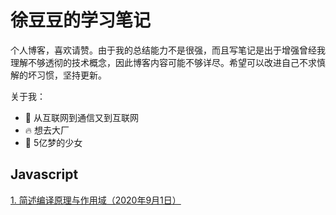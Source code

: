 # 徐豆豆的学习笔记

个人博客，喜欢请赞。由于我的总结能力不是很强，而且写笔记是出于增强曾经我理解不够透彻的技术概念，因此博客内容可能不够详尽。希望可以改进自己不求慎解的坏习惯，坚持更新。

关于我：
* :ribbon: 从互联网到通信又到互联网
* :fire: 想去大厂
* :purple_heart: 5亿梦的少女


## Javascript
[1. 简述编译原理与作用域（2020年9月1日）](https://github.com/TastySummer/blog/issues/1)
